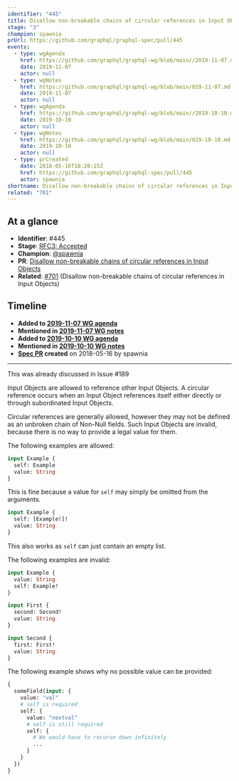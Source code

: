 ```yaml
---
identifier: "445"
title: Disallow non-breakable chains of circular references in Input Objects
stage: "3"
champion: spawnia
prUrl: https://github.com/graphql/graphql-spec/pull/445
events:
  - type: wgAgenda
    href: https://github.com/graphql/graphql-wg/blob/main//2019-11-07.md
    date: 2019-11-07
    actor: null
  - type: wgNotes
    href: https://github.com/graphql/graphql-wg/blob/main/019-11-07.md
    date: 2019-11-07
    actor: null
  - type: wgAgenda
    href: https://github.com/graphql/graphql-wg/blob/main//2019-10-10.md
    date: 2019-10-10
    actor: null
  - type: wgNotes
    href: https://github.com/graphql/graphql-wg/blob/main/019-10-10.md
    date: 2019-10-10
    actor: null
  - type: prCreated
    date: 2018-05-16T18:20:15Z
    href: https://github.com/graphql/graphql-spec/pull/445
    actor: spawnia
shortname: Disallow non-breakable chains of circular references in Input Objects
related: "701"
---
```


## At a glance

- **Identifier**: #445
- **Stage**: [RFC3: Accepted](https://github.com/graphql/graphql-spec/blob/main/CONTRIBUTING.md#stage-3-accepted)
- **Champion**: [@spawnia](https://github.com/spawnia)
- **PR**: [Disallow non-breakable chains of circular references in Input Objects](https://github.com/graphql/graphql-spec/pull/445)
- **Related**: [#701](/rfcs/701) (Disallow non-breakable chains of circular references in Input Objects)

<!-- BEGIN_CUSTOM_TEXT -->



<!-- END_CUSTOM_TEXT -->

## Timeline

- **Added to [2019-11-07 WG agenda](https://github.com/graphql/graphql-wg/blob/main//2019-11-07.md)**
- **Mentioned in [2019-11-07 WG notes](https://github.com/graphql/graphql-wg/blob/main/019-11-07.md)**
- **Added to [2019-10-10 WG agenda](https://github.com/graphql/graphql-wg/blob/main//2019-10-10.md)**
- **Mentioned in [2019-10-10 WG notes](https://github.com/graphql/graphql-wg/blob/main/019-10-10.md)**
- **[Spec PR](https://github.com/graphql/graphql-spec/pull/445) created** on 2018-05-16 by spawnia

<!-- VERBATIM -->

---

This was already discussed in Issue #189 

Input Objects are allowed to reference other Input Objects. A circular reference occurs
when an Input Object references itself either directly or through subordinated Input Objects.

Circular references are generally allowed, however they may not be defined as an
unbroken chain of Non-Null fields. Such Input Objects are invalid, because there
is no way to provide a legal value for them.

The following examples are allowed:

```graphql example
input Example {
  self: Example
  value: String
}
```

This is fine because a value for `self` may simply be omitted from the arguments.

```graphql example
input Example {
  self: [Example!]!
  value: String
}
```

This also works as `self` can just contain an empty list.

The following examples are invalid:

```graphql counter-example
input Example {
  value: String
  self: Example!
}
```

```graphql counter-example
input First {
  second: Second!
  value: String
}

input Second {
  first: First!
  value: String
}
```

The following example shows why no possible value can be provided:

```graphql
{
  someField(input: {
    value: "val"
    # self is required
    self: {
      value: "nextval"
      # self is still required
      self: {
        # We would have to recurse down infinitely
        ...
      }
    }
  })
}
```
